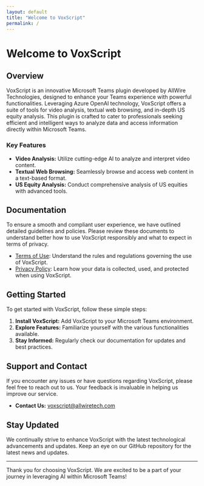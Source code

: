 ```yaml
---
layout: default
title: "Welcome to VoxScript"
permalink: /
---
```


# Welcome to VoxScript

## Overview

VoxScript is an innovative Microsoft Teams plugin developed by AllWire Technologies, designed to enhance your Teams experience with powerful functionalities. Leveraging Azure OpenAI technology, VoxScript offers a suite of tools for video analysis, textual web browsing, and in-depth US equity analysis. This plugin is crafted to cater to professionals seeking efficient and intelligent ways to analyze data and access information directly within Microsoft Teams.

### Key Features

- **Video Analysis:** Utilize cutting-edge AI to analyze and interpret video content.
- **Textual Web Browsing:** Seamlessly browse and access web content in a text-based format.
- **US Equity Analysis:** Conduct comprehensive analysis of US equities with advanced tools.

## Documentation

To ensure a smooth and compliant user experience, we have outlined detailed guidelines and policies. Please review these documents to understand better how to use VoxScript responsibly and what to expect in terms of privacy.

- [Terms of Use](./TermsOfUse/): Understand the rules and regulations governing the use of VoxScript.
- [Privacy Policy](./PrivacyPolicy/): Learn how your data is collected, used, and protected when using VoxScript.

## Getting Started

To get started with VoxScript, follow these simple steps:

1. **Install VoxScript:** Add VoxScript to your Microsoft Teams environment.
2. **Explore Features:** Familiarize yourself with the various functionalities available.
3. **Stay Informed:** Regularly check our documentation for updates and best practices.

## Support and Contact

If you encounter any issues or have questions regarding VoxScript, please feel free to reach out to us. Your feedback is invaluable in helping us improve our service.

- **Contact Us:** voxscript@allwiretech.com

## Stay Updated

We continually strive to enhance VoxScript with the latest technological advancements and updates. Keep an eye on our GitHub repository for the latest news and updates.

---

Thank you for choosing VoxScript. We are excited to be a part of your journey in leveraging AI within Microsoft Teams!
